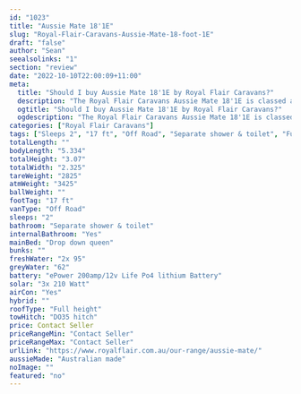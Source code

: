 ```yaml
---
id: "1023"
title: "Aussie Mate 18'1E"
slug: "Royal-Flair-Caravans-Aussie-Mate-18-foot-1E"
draft: "false"
author: "Sean"
seealsolinks: "1"
section: "review"
date: "2022-10-10T22:00:09+11:00"
meta:
  title: "Should I buy Aussie Mate 18'1E by Royal Flair Caravans?"
  description: "The Royal Flair Caravans Aussie Mate 18'1E is classed as Off Road, and sleeps 2 people. It is Australian made and comes in at 17 ft. It generally has Separate shower & toilet."
  ogtitle: "Should I buy Aussie Mate 18'1E by Royal Flair Caravans?"
  ogdescription: "The Royal Flair Caravans Aussie Mate 18'1E is classed as Off Road, and sleeps 2 people. It is Australian made and comes in at 17 ft. It generally has Separate shower & toilet."
categories: ["Royal Flair Caravans"]
tags: ["Sleeps 2", "17 ft", "Off Road", "Separate shower & toilet", "Full height", "Price Unknown", "Australian made"]
totalLength: ""
bodyLength: "5.334"
totalHeight: "3.07"
totalWidth: "2.325"
tareWeight: "2825"
atmWeight: "3425"
ballWeight: ""
footTag: "17 ft"
vanType: "Off Road"
sleeps: "2"
bathroom: "Separate shower & toilet"
internalBathroom: "Yes"
mainBed: "Drop down queen"
bunks: ""
freshWater: "2x 95"
greyWater: "62"
battery: "ePower 200amp/12v Life Po4 lithium Battery"
solar: "3x 210 Watt"
airCon: "Yes"
hybrid: ""
roofType: "Full height"
towHitch: "DO35 hitch"
price: Contact Seller
priceRangeMin: "Contact Seller"
priceRangeMax: "Contact Seller"
urlLink: "https://www.royalflair.com.au/our-range/aussie-mate/"
aussieMade: "Australian made"
noImage: ""
featured: "no"
---
```

